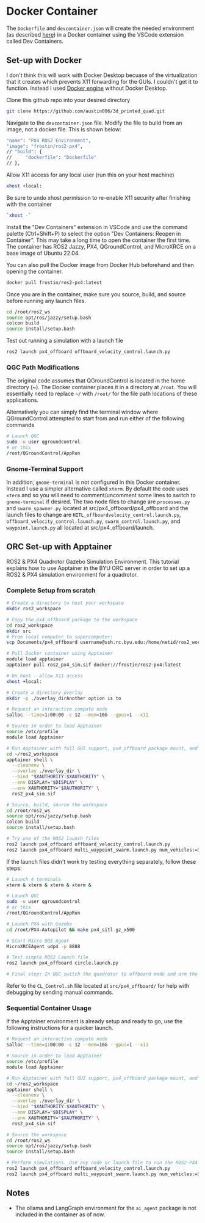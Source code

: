 # Docker Container
The `Dockerfile` and `devcontainer.json` will create the needed environment (as described [here](https://austin006.github.io/3d_printed_quad/software/ros2/#set-up)) in a Docker container using the VSCode extension called Dev Containers. 

## Set-up with Docker
I don't think this will work with Docker Desktop becuase of the virtualization that it creates which prevents X11 forwarding for the GUIs. I couldn't get it to function. Instead I used [Docker engine](https://docs.docker.com/engine/install/ubuntu/#install-using-the-repository) without Docker Desktop. 

Clone this github repo into your desired directory

```bash
git clone https://github.com/austin006/3d_printed_quad.git
```

Navigate to the `devcontainer.json` file. Modify the file to build from an image, not a docker file. This is shown below:

```bash
"name": "PX4 ROS2 Environment",
"image": "frostin/ros2-px4",
// "build": {
//     "dockerfile": "Dockerfile"
// },
```

Allow X11 access for any local user (run this on your host machine)

```bash
xhost +local:
```

Be sure to undo xhost permission to re-enable X11 security after finishing with the container

```bash
`xhost -`
```

Install the "Dev Containers" extension in VSCode and use the command palette (Ctrl+Shift+P) to select the option "Dev Containers: Reopen in Container". This may take a long time to open the container the first time. The container has ROS2 Jazzy, PX4, QGroundControl, and MicroXRCE on a base image of Ubuntu 22.04.

You can also pull the Docker image from Docker Hub beforehand and then opening the container. 

```bash
docker pull frostin/ros2-px4:latest
```

Once you are in the container, make sure you source, build, and source before running any launch files.

```bash
cd /root/ros2_ws
source opt/ros/jazzy/setup.bash
colcon build
source install/setup.bash
```

Test out running a simulation with a launch file

```bash
ros2 launch px4_offboard offboard_velocity_control.launch.py
```

### QGC Path Modifications

The original code assumes that QGroundControl is located in the home directory (~). The Docker container places it in a directory at `/root`. You will essentially need to replace `~/` with `/root/` for the file path locations of these applications.

Alternatively you can simply find the terminal window where QGroundControl attempted to start from and run either of the following commands

```bash
# Launch QGC
sudo -u user qgroundcontrol
# or this 
/root/QGroundControl/AppRun
```

### Gnome-Terminal Support

In addition, `gnome-terminal` is not configured in this Docker container. Instead I use a simpler alternative called `xterm`. By default the code uses `xterm` and so you will need to comment/uncomment some lines to switch to `gnome-terminal` if desired. The two node files to change are `processes.py` and `swarm_spawner.py` located at src/px4_offboard/px4_offboard and the launch files to change are `HITL_offboardvelocity_control.launch.py`, `offboard_velocity_control.launch.py`, `swarm_control.launch.py`, and `waypoint.launch.py` all located at src/px4_offboard/launch.

## ORC Set-up with Apptainer

ROS2 & PX4 Quadrotor Gazebo Simulation Environment. This tutorial explains how to use Apptainer in the BYU ORC server in order to set up a ROS2 & PX4 simulation environment for a quadrotor.

### Complete Setup from scratch

```bash
# Create a directory to host your workspace
mkdir ros2_workspace

# Copy the px4_offboard package to the workspace
cd ros2_workspace
mkdir src
# From local computer to supercomputer:
scp Documents/px4_offboard username@ssh.rc.byu.edu:/home/netid/ros2_workspace/src

# Pull Docker container using Apptainer
module load apptainer
apptainer pull ros2_px4_sim.sif docker://frostin/ros2-px4:latest

# On host - allow X11 access
xhost +local:

# Create a directory overlay
mkdir -p ./overlay_dirAnother option is to

# Request an interactive compute node
salloc --time=1:00:00 -c 12 --mem=16G --gpus=1 --x11

# Source in order to load Apptainer
source /etc/profile
module load Apptainer

# Run Apptainer with full GUI support, px4_offboard package mount, and directory overlay
cd ~/ros2_workspace
apptainer shell \
  --cleanenv \
  --overlay ./overlay_dir \
  --bind "$XAUTHORITY:$XAUTHORITY" \
  --env DISPLAY="$DISPLAY" \
  --env XAUTHORITY="$XAUTHORITY" \
  ros2_px4_sim.sif

# Source, build, source the workspace
cd /root/ros2_ws
source opt/ros/jazzy/setup.bash
colcon build
source install/setup.bash

# Try one of the ROS2 launch files
ros2 launch px4_offboard offboard_velocity_control.launch.py
ros2 launch px4_offboard multi_waypoint_swarm.launch.py num_vehicles:=3
```

If the launch files didn't work try testing everything separately, follow these steps:

```bash
# Launch 4 terminals
xterm & xterm & xterm & xterm & 

# Launch QGC
sudo -u user qgroundcontrol
# or this 
/root/QGroundControl/AppRun

# Launch PX4 with Gazebo
cd /root/PX4-Autopilot && make px4_sitl gz_x500

# Start Micro DDS Agent
MicroXRCEAgent udp4 -p 8888

# Test simple ROS2 Launch file
ros2 launch px4_offboard circle.launch.py

# Final step: In QGC switch the quadrotor to offboard mode and arm the quadrotor.
```

Refer to the `CL_Control.sh` file located at `src/px4_offboard/` for help with debugging by sending manual commands.

### Sequential Container Usage

If the Apptainer environment is already setup and ready to go, use the following instructions for a quicker launch.

```bash
# Request an interactive compute node
salloc --time=1:00:00 -c 12 --mem=16G --gpus=1 --x11

# Source in order to load Apptainer
source /etc/profile
module load Apptainer

# Run Apptainer with full GUI support, px4_offboard package mount, and directory overlay
cd ~/ros2_workspace
apptainer shell \
  --cleanenv \
  --overlay ./overlay_dir \
  --bind "$XAUTHORITY:$XAUTHORITY" \
  --env DISPLAY="$DISPLAY" \
  --env XAUTHORITY="$XAUTHORITY" \
  ros2_px4_sim.sif

# Source the workspace
cd /root/ros2_ws
source opt/ros/jazzy/setup.bash
source install/setup.bash

# Perform simulations. Use any node or launch file to run the ROS2-PX4 Gazebo simulation.
ros2 launch px4_offboard offboard_velocity_control.launch.py
ros2 launch px4_offboard multi_waypoint_swarm.launch.py num_vehicles:=3
```

## Notes
- The ollama and LangGraph environment for the `ai_agent` package is not included in the container as of now.